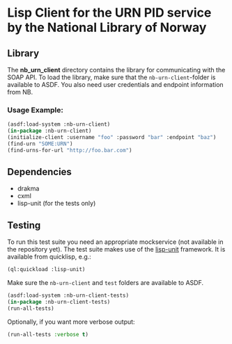 Lisp Client for the URN PID service by the National Library of Norway
=======================================================================


Library
-------
The **nb_urn_client** directory contains the library for communicating with the SOAP API.
To load the library, make sure that the `nb-urn-client`-folder is available to ASDF.
You also need user credentials and endpoint information from NB.

### Usage Example:

```lisp
(asdf:load-system :nb-urn-client)
(in-package :nb-urn-client)
(initialize-client :username "foo" :password "bar" :endpoint "baz")
(find-urn "SOME:URN")
(find-urns-for-url "http://foo.bar.com")
```

Dependencies
------------

* drakma
* cxml
* lisp-unit (for the tests only)

Testing
-------
To run this test suite you need an appropriate mockservice (not available in the repository yet).
The test suite makes use of the [lisp-unit](http://www.cliki.net/lisp-unit) framework.
It is available from quicklisp, e.g.:
```lisp
(ql:quickload :lisp-unit)
```

Make sure the `nb-urn-client` and `test` folders are available to ASDF.

```lisp
(asdf:load-system :nb-urn-client-tests)
(in-package :nb-urn-client-tests)
(run-all-tests)
```
Optionally, if you want more verbose output:
```lisp
(run-all-tests :verbose t)
```
